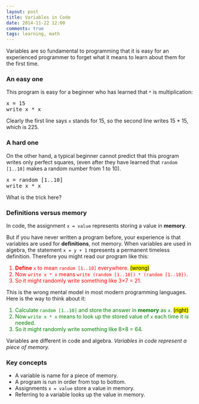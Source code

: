 ```yaml
---
layout: post
title: Variables in Code
date: 2014-11-22 12:00
comments: true
tags: learning, math
---
```


Variables are so fundamental to programming that it is easy
for an experienced programmer to forget what it means
to learn about them for the first time.

### An easy one

This program is easy for a beginner who has learned that
<code>*</code> is multiplication:

<pre class="examp">
x = 15
write x * x
</pre>

Clearly the first line says <code>x</code> stands for 15,
so the second line writes 15 * 15, which is 225.

### A hard one

On the other hand, a typical beginner cannot predict that
this program writes only perfect squares, (even after they
have learned that <code>random [1..10]</code> makes a
random number from 1 to 10).

<pre class="examp">
x = random [1..10]
write x * x
</pre>

What is the trick here?

### Definitions versus memory

In code, the assignment <code>x = value</code> represents
storing a value in <strong>memory</strong>.

But if you have never written a program before, your experience
is that variables are used for <strong>definitions</strong>,
not memory.  When variables are used in algebra, the
statement <code>x = y + 1</code> represents a permanent
timeless definition.  Therefore you might read our program
like this:

<ol style="color:red">
<li><strong>Define</strong> <code>x</code> to mean
    <code>random [1..10]</code> everywhere.
    <mark>(wrong)</mark>
<li>Now <code>write x &ast; x</code> means
    <code>write (random [1..10]) &ast; (random [1..10])</code>.
<li>So it might randomly write something like 3&times;7 = 21.
</ol>

This is the wrong mental model in most modern
programming languages.  Here is the way to think about it:

<ol style="color:green">
<li>Calculate <code>random [1..10]</code> and store the answer in
   <strong>memory</strong> as <code>x</code>.  <mark>(right)</mark>
<li>Now <code>write x * x</code> means to look up the stored value of
   <code>x</code> each time it is needed.
<li>So it might randomly write something like 8&times;8 = 64.
</ol>

Variables are different in code and algebra.
<em>Variables in code represent a piece of memory.</em>

### Key concepts

 - A variable is name for a piece of memory.
 - A program is run in order from top to bottom.
 - Assignments <code>x = value</code> store a value in memory.
 - Referring to a variable looks up the value in memory.
